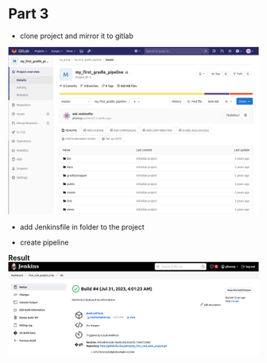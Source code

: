 # Part 3

- clone project and mirror it to gitlab

![image](./pictures/gitlab.png)

- add Jenkinsfile in folder to the project

- create pipeline

**Result**
![image](./pictures/jenkins%20complete.jpg)
 